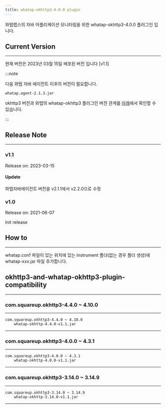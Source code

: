 ```yaml
---
title: whatap-okhttp3-4.0.0 plugin
---
```


와탭랩스의 자바 어플리케이션 모니터링을 위한 whatap-okhttp3-4.0.0 플러그인 입니다.

## Current Version

---

현재 버전은 2023년 03월 15일 배포된 버전 입니다 [v1.1]

:::note

다음 와탭 자바 에이전트 이후의 버전이 필요합니다.

```
whatap.agent-2.1.3.jar
```

okhttp3 버전과 와탭의 whatap-okhttp3 플러그인 버전 관계를 [아래](#okhttp3-and-whatap-okhttp3-plugin-compatibility)에서 확인할 수 있습니다.

:::

## Release Note

---

### v1.1

Release on: 2023-03-15

#### Update

와탭자바에이전트 버전을 v2.1.1에서 v2.2.0으로 수정

### v1.0

Release on: 2021-06-07

Init release

## How to

---

whatap.conf 파일이 있는 위치에 있는 instrument 폴더(없는 경우 폴더 생성)에 whatap-xxx.jar 파일 추가합니다.

## okhttp3-and-whatap-okhttp3-plugin-compatibility

---

### com.squareup.okhttp3-4.4.0 ~ 4.10.0

---
    com.squareup.okhttp3-4.4.0 ~ 4.10.0
        whatap-okhttp-4.4.0-v1.1.jar
---

### com.squareup.okhttp3-4.0.0 ~ 4.3.1

---
    com.squareup.okhttp3-4.0.0 ~ 4.3.1
        whatap-okhttp-4.0.0-v1.1.jar
---

### com.squareup.okhttp3-3.14.0 ~ 3.14.9

---
    com.squareup.okhttp3-3.14.0 ~ 3.14.9
        whatap-okhttp-3.14.0-v1.1.jar
---
